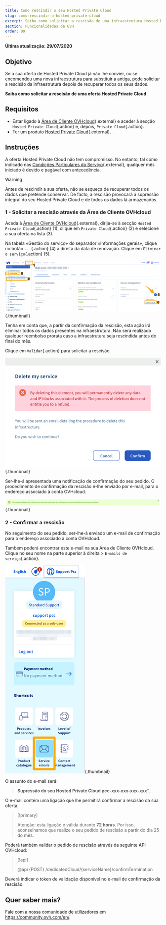 ```yaml
---
title: Como rescindir o seu Hosted Private Cloud
slug: como-rescindir-o-hosted-private-cloud
excerpt: Saiba como solicitar a rescisão de uma infraestrutura Hosted Private Cloud
section: Funcionalidades da OVH
order: 09
---
```


**Última atualização: 29/07/2020**

## Objetivo

Se a sua oferta de Hosted Private Cloud já não lhe convier, ou se encomendou uma nova infraestrutura para substituir a antiga, pode solicitar a rescisão da infraestrutura depois de recuperar todos os seus dados.

**Saiba como solicitar a rescisão de uma oferta Hosted Private Cloud** 

## Requisitos

- Estar ligado à [Área de Cliente OVHcloud](https://www.ovh.com/auth/?action=gotomanager){.external} e aceder à secção `Hosted Private Cloud`{.action} e, depois, `Private Cloud`{.action}.
- Ter um produto [Hosted Private Cloud](https://www.ovhcloud.com/pt/enterprise/products/hosted-private-cloud/){.external}.


## Instruções

A oferta Hosted Private Cloud não tem compromisso. No entanto, tal como indicado nas [Condições Particulares do Serviço](https://www.ovh.pt/suporte/documentos_legais/condicoes_particulares_dedicated_cloud_2014.pdf){.external}, qualquer mês iniciado é devido e pagável com antecedência.

>[!warning]
>
> Antes de rescindir a sua oferta, não se esqueça de recuperar todos os dados que pretende conservar. De facto, a rescisão provocará a supressão integral do seu Hosted Private Cloud e de todos os dados lá armazenados.
>

### 1 - Solicitar a rescisão através da Área de Cliente OVHcloud

Aceda à [Área de Cliente OVHcloud](https://www.ovh.com/auth/?action=gotomanager){.external}, dirija-se à secção `Hosted Private Cloud`{.action} (1), clique em `Private Cloud`{.action} (2) e selecione a sua oferta na lista (3).

Na tabela «Gestão do serviço» do separador «Informações gerais», clique no botão `...`{.action} (4) à direita da data de renovação. Clique em `Eliminar o serviço`{.action} (5).

![rescisão a partir da Área de Cliente](images/resiliation1.png){.thumbnail}

Tenha em conta que, a partir da confirmação da rescisão, esta ação irá eliminar todos os dados presentes na infraestrutura. Não será realizado qualquer reembolso prorata caso a infraestrutura seja rescindida antes do final do mês.

Clique em `Validar`{.action} para solicitar a rescisão.

![validação rescisão](images/resiliation2.png){.thumbnail}

Ser-lhe-á apresentada uma notificação de confirmação do seu pedido. O procedimento de confirmação da rescisão é-lhe enviado por e-mail, para o endereço associado à conta OVHcloud.

![validação rescisão](images/resiliation3.png){.thumbnail}

### 2 - Confirmar a rescisão

No seguimento do seu pedido, ser-lhe-á enviado um e-mail de confirmação para o endereço associado à conta OVHcloud. 

Também poderá encontrar este e-mail na sua Área de Cliente OVHcloud. Clique no seu nome na parte superior à direita > `E-mails de serviço`{.action}.

![validação rescisão](images/resiliation4.png){.thumbnail}

O assunto do e-mail será:

> **Supressão do seu Hosted Private Cloud pcc-xxx-xxx-xxx-xxx**".

O e-mail contém uma ligação que lhe permitirá confirmar a rescisão da sua oferta.

> [!primary]
>
> Atenção: esta ligação é válida durante **72 horas**. Por isso, aconselhamos que realize o seu pedido de rescisão a partir do dia 25 do mês.
>

Poderá também validar o pedido de rescisão através da seguinte API OVHcloud:

> [!api]
>
> @api {POST} /dedicatedCloud/{serviceName}/confirmTermination
>

Deverá indicar o token de validação disponível no e-mail de confirmação da rescisão.

## Quer saber mais?

Fale com a nossa comunidade de utilizadores em <https://community.ovh.com/en/>.
